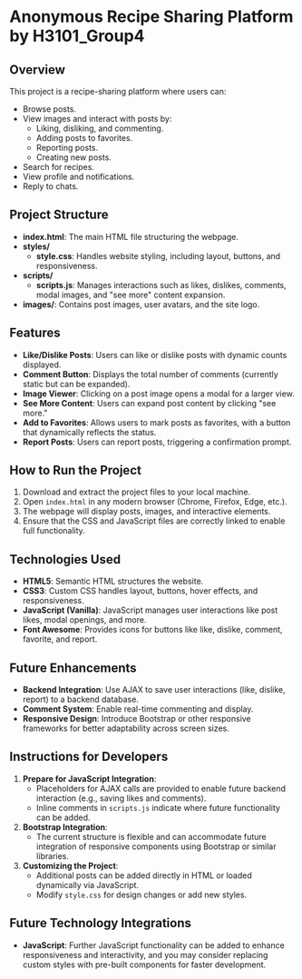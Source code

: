 # Anonymous Recipe Sharing Platform by H3101_Group4

## Overview
This project is a recipe-sharing platform where users can:
- Browse posts.
- View images and interact with posts by:
  - Liking, disliking, and commenting.
  - Adding posts to favorites.
  - Reporting posts.
  - Creating new posts.
- Search for recipes.
- View profile and notifications.
- Reply to chats.

## Project Structure
- **index.html**: The main HTML file structuring the webpage.
- **styles/**
  - **style.css**: Handles website styling, including layout, buttons, and responsiveness.
- **scripts/**
  - **scripts.js**: Manages interactions such as likes, dislikes, comments, modal images, and "see more" content expansion.
- **images/**: Contains post images, user avatars, and the site logo.

## Features
- **Like/Dislike Posts**: Users can like or dislike posts with dynamic counts displayed.
- **Comment Button**: Displays the total number of comments (currently static but can be expanded).
- **Image Viewer**: Clicking on a post image opens a modal for a larger view.
- **See More Content**: Users can expand post content by clicking "see more."
- **Add to Favorites**: Allows users to mark posts as favorites, with a button that dynamically reflects the status.
- **Report Posts**: Users can report posts, triggering a confirmation prompt.

## How to Run the Project
1. Download and extract the project files to your local machine.
2. Open `index.html` in any modern browser (Chrome, Firefox, Edge, etc.).
3. The webpage will display posts, images, and interactive elements.
4. Ensure that the CSS and JavaScript files are correctly linked to enable full functionality.

## Technologies Used
- **HTML5**: Semantic HTML structures the website.
- **CSS3**: Custom CSS handles layout, buttons, hover effects, and responsiveness.
- **JavaScript (Vanilla)**: JavaScript manages user interactions like post likes, modal openings, and more.
- **Font Awesome**: Provides icons for buttons like like, dislike, comment, favorite, and report.

## Future Enhancements
- **Backend Integration**: Use AJAX to save user interactions (like, dislike, report) to a backend database.
- **Comment System**: Enable real-time commenting and display.
- **Responsive Design**: Introduce Bootstrap or other responsive frameworks for better adaptability across screen sizes.

## Instructions for Developers
1. **Prepare for JavaScript Integration**:
   - Placeholders for AJAX calls are provided to enable future backend interaction (e.g., saving likes and comments).
   - Inline comments in `scripts.js` indicate where future functionality can be added.
2. **Bootstrap Integration**:
   - The current structure is flexible and can accommodate future integration of responsive components using Bootstrap or similar libraries.
3. **Customizing the Project**:
   - Additional posts can be added directly in HTML or loaded dynamically via JavaScript.
   - Modify `style.css` for design changes or add new styles.

## Future Technology Integrations
- **JavaScript**: Further JavaScript functionality can be added to enhance responsiveness and interactivity, and you may consider replacing custom styles with pre-built components for faster development.
